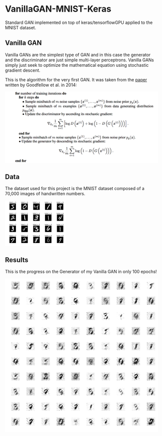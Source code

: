 # VanillaGAN-MNIST-Keras

Standard GAN implemented on top of keras/tensorflowGPU applied to the MNIST dataset.


## Vanilla GAN
Vanilla GANs are the simplest type of GAN and in this case the generator and the discriminator are just simple multi-layer perceptrons. Vanilla GANs simply just seek to optimize the mathematical equation using stochastic gradient descent.

This is the algorithm for the very first GAN. It was taken from the [paper](https://arxiv.org/abs/1406.2661) written by Goodfellow et al. in 2014:

![alt text](Vanilla_GAN_algo.png "Vanilla GAN algorithm")


## Data
The dataset used for this project is the MNIST dataset composed of a 70,000 images of handwritten numbers.

<img src="mnist.png" alt="MNIST dataset" width="200"/>


## Results
This is the progress on the Generator of my Vanilla GAN in only 100 epochs!

![Alt Text](GAN_progress.gif)
